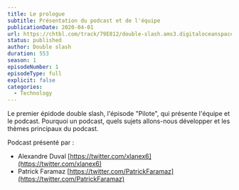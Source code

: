 ```yaml
---
title: Le prologue
subtitle: Présentation du podcast et de l'équipe
publicationDate: 2020-04-01
url: https://chtbl.com/track/79E812/double-slash.ams3.digitaloceanspaces.com/DS_000_prologue.mp3
status: published
author: Double slash
duration: 553
season: 1
episodeNumber: 1
episodeType: full
explicit: false
categories:
  - Technology
---
```


Le premier épidode double slash, l'épisode "Pilote", qui présente l'équipe et le podcast.
Pourquoi un podcast, quels sujets allons-nous développer et les thèmes principaux du podcast.

Podcast présenté par :

- Alexandre Duval [https://twitter.com/xlanex6](https://twitter.com/xlanex6)
- Patrick Faramaz [https://twitter.com/PatrickFaramaz](https://twitter.com/PatrickFaramaz)
